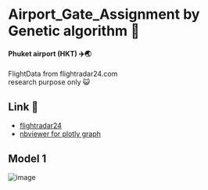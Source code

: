 
# Airport_Gate_Assignment by Genetic algorithm :dna:

#### Phuket airport (HKT) :airplane::earth_asia:
FlightData from flightradar24.com<br/> research purpose only :smiley_cat:	


## Link :bookmark:
 - [flightradar24](https://www.flightradar24.com/data/airports/hkt)
 - [nbviewer for plotly graph](https://nbviewer.org/github/wittzard/Gate-assignment/blob/main/GA_model1%20%28no-time%20constr.%29.ipynb)

## Model 1 
![image](https://github.com/wittzard/Gate-assignment/assets/68972955/080288d0-ccde-4db1-9ddd-81e9ab06f064)

